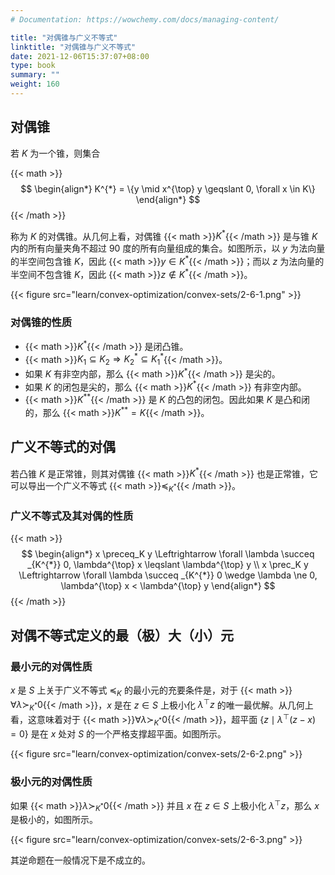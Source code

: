 ```yaml
---
# Documentation: https://wowchemy.com/docs/managing-content/

title: "对偶锥与广义不等式"
linktitle: "对偶锥与广义不等式"
date: 2021-12-06T15:37:07+08:00
type: book
summary: ""
weight: 160
---
```


<!--more-->

## 对偶锥

若 $K$ 为一个锥，则集合

{{< math >}}
$$
\begin{align*}
K^{*} = \{y \mid x^{\top} y \geqslant 0, \forall x \in K\}
\end{align*}
$$
{{< /math >}}

称为 $K$ 的对偶锥。从几何上看，对偶锥 {{< math >}}$K^{*}${{< /math >}} 是与锥 $K$ 内的所有向量夹角不超过 $90$ 度的所有向量组成的集合。如图所示，以 $y$ 为法向量的半空间包含锥 $K$，因此 {{< math >}}$y \in K^{*}${{< /math >}}；而以 $z$ 为法向量的半空间不包含锥 $K$，因此 {{< math >}}$z \notin K^{*}${{< /math >}}。

{{< figure src="learn/convex-optimization/convex-sets/2-6-1.png" >}}

### 对偶锥的性质

- {{< math >}}$K^{*}${{< /math >}} 是闭凸锥。
- {{< math >}}$K_1 \subseteq K_2 \Rightarrow K_2^{*} \subseteq K_1^{*}${{< /math >}}。
- 如果 $K$ 有非空内部，那么 {{< math >}}$K^{*}${{< /math >}} 是尖的。
- 如果 $K$ 的闭包是尖的，那么 {{< math >}}$K^{*}${{< /math >}} 有非空内部。
- {{< math >}}$K^{**}${{< /math >}} 是 $K$ 的凸包的闭包。因此如果 $K$ 是凸和闭的，那么 {{< math >}}$K^{**}=K${{< /math >}}。

## 广义不等式的对偶

若凸锥 $K$ 是正常锥，则其对偶锥 {{< math >}}$K^{*}${{< /math >}} 也是正常锥，它可以导出一个广义不等式 {{< math >}}$\preceq_{K^{*}}${{< /math >}}。

### 广义不等式及其对偶的性质

{{< math >}}
$$
\begin{align*}
x \preceq_K y \Leftrightarrow \forall \lambda \succeq _{K^{*}} 0, \lambda^{\top} x \leqslant \lambda^{\top} y \\
x \prec_K y \Leftrightarrow \forall \lambda \succeq _{K^{*}} 0 \wedge \lambda \ne 0, \lambda^{\top} x < \lambda^{\top} y
\end{align*}
$$
{{< /math >}}

## 对偶不等式定义的最（极）大（小）元

### 最小元的对偶性质

$x$ 是 $S$ 上关于广义不等式 $\preceq_K$ 的最小元的充要条件是，对于 {{< math >}}$\forall \lambda \succ_{K^{*}} 0${{< /math >}}，$x$ 是在 $z \in S$ 上极小化 $\lambda^{\top} z$ 的唯一最优解。从几何上看，这意味着对于 {{< math >}}$\forall \lambda \succ_{K^{*}} 0${{< /math >}}，超平面 $\{z \mid \lambda^{\top} (z-x) = 0\}$ 是在 $x$ 处对 $S$ 的一个严格支撑超平面。如图所示。

{{< figure src="learn/convex-optimization/convex-sets/2-6-2.png" >}}

### 极小元的对偶性质

如果 {{< math >}}$\lambda \succ _{K^{*}} 0${{< /math >}} 并且 $x$ 在 $z \in S$ 上极小化 $\lambda^{\top} z$，那么 $x$ 是极小的，如图所示。

{{< figure src="learn/convex-optimization/convex-sets/2-6-3.png" >}}

其逆命题在一般情况下是不成立的。